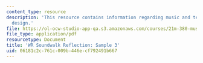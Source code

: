 ```yaml
---
content_type: resource
description: 'This resource contains information regarding music and technology: Sound
  design.'
file: https://ol-ocw-studio-app-qa.s3.amazonaws.com/courses/21m-380-music-and-technology-sound-design-spring-2016/06181c2c761c009b446ecf792491b667_MIT21M_380S16_assn_wr_s3.pdf
file_type: application/pdf
resourcetype: Document
title: 'WR Soundwalk Reflection: Sample 3'
uid: 06181c2c-761c-009b-446e-cf792491b667
---
```

